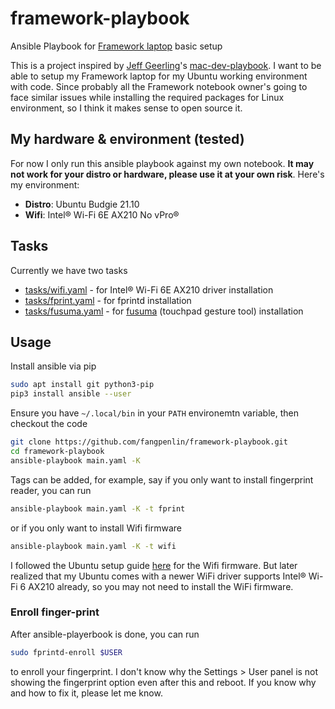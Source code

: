 # framework-playbook
Ansible Playbook for [Framework laptop](https://frame.work/) basic setup

This is a project inspired by [Jeff Geerling](https://github.com/geerlingguy)'s [mac-dev-playbook](https://github.com/geerlingguy/mac-dev-playbook).
I want to be able to setup my Framework laptop for my Ubuntu working environment with code.
Since probably all the Framework notebook owner's going to face similar issues while installing the required packages for Linux environment, so I think it makes sense to open source it.

## My hardware & environment (tested)

For now I only run this ansible playbook against my own notebook. **It may not work for your distro or hardware, please use it at your own risk**. Here's my environment:

- **Distro**: Ubuntu Budgie 21.10
- **Wifi**: Intel® Wi-Fi 6E AX210 No vPro®

## Tasks

Currently we have two tasks

- [tasks/wifi.yaml](tasks/wifi.yaml) - for Intel® Wi-Fi 6E AX210 driver installation 
- [tasks/fprint.yaml](tasks/fprint.yaml) - for fprintd installation
- [tasks/fusuma.yaml](tasks/fusuma.yaml) - for [fusuma](https://github.com/iberianpig/fusuma) (touchpad gesture tool) installation

## Usage

Install ansible via pip

```bash
sudo apt install git python3-pip
pip3 install ansible --user
```

Ensure you have `~/.local/bin` in your `PATH` environemtn variable, then checkout the code

```bash
git clone https://github.com/fangpenlin/framework-playbook.git
cd framework-playbook
ansible-playbook main.yaml -K
```

Tags can be added, for example, say if you only want to install fingerprint reader, you can run

```bash
ansible-playbook main.yaml -K -t fprint
```

or if you only want to install Wifi firmware

```bash
ansible-playbook main.yaml -K -t wifi
```

I followed the Ubuntu setup guide [here](https://community.frame.work/t/ubuntu-21-04-on-the-framework-laptop/2722) for the Wifi firmware. But later realized that my Ubuntu comes with a newer WiFi driver supports Intel® Wi-Fi 6 AX210 already, so you may not need to install the WiFi firmware.

### Enroll finger-print

After ansible-playerbook is done, you can run

```bash
sudo fprintd-enroll $USER
```

to enroll your fingerprint.
I don't know why the Settings > User panel is not showing the fingerprint option even after this and reboot.
If you know why and how to fix it, please let me know.

